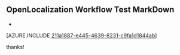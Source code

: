 ## OpenLocalization Workflow Test MarkDown
* 

[AZURE.INCLUDE [211a1887-e445-4639-8231-c9fa1d1844ab](calleeMd1.md)]

 
thanks!